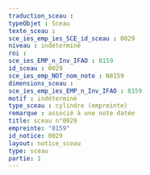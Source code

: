 ```yaml
---
traduction_sceau : 
typeObjet : Sceau
texte_sceau : 
sce_ies_emp_ies_SCE_id_sceau : 0029
niveau : indéterminé
roi : 
sce_ies_EMP_n_Inv_IFAO : 8159
id_sceau : 0029
sce_ies_emp_NOT_nom_note : N8159
dimensions_sceau : 
sce_ies_emp_ies_EMP_n_Inv_IFAO : 8159
motif : indéterminé
type_sceau : cylindre (empreinte)
remarque : associé à une note datée
title: sceau n°0029
empreinte: "8159"
id_notice: 0029
layout: notice_sceau
type: sceau
partie: 1
---
```

